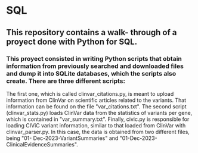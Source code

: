 # SQL
## This repository contains a walk- through of a proyect done with Python for SQL.
### This proyect consisted in writing Python scripts that obtain information from previously searched and downloaded files and dump it into SQLite databases, which the scripts also create. There are three different scripts:
The first one, which is called clinvar_citations.py, is meant to upload information from ClinVar on scientific articles related to the variants. That information can be found on the file "var_citations.txt".
The second script (clinvar_stats.py) loads ClinVar data from the statistics of variants per gene, which is contained in "var_summary.txt".
Finally, civic.py is responsible for loading CIViC variant information, similar to that loaded from ClinVar with clinvar_parser.py. In this case, the data is obtained from two different files, being "01-    Dec-2023-VariantSummaries" and "01-Dec-2023-ClinicalEvidenceSummaries".


